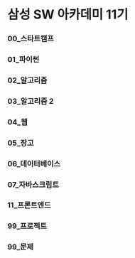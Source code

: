# 삼성 SW 아카데미 11기

### 00_스타트캠프
### 01_파이썬
### 02_알고리즘
### 03_알고리즘 2
### 04_웹
### 05_장고
### 06_데이터베이스
### 07_자바스크립트
### 11_프론트엔드
### 99_프로젝트
### 99_문제